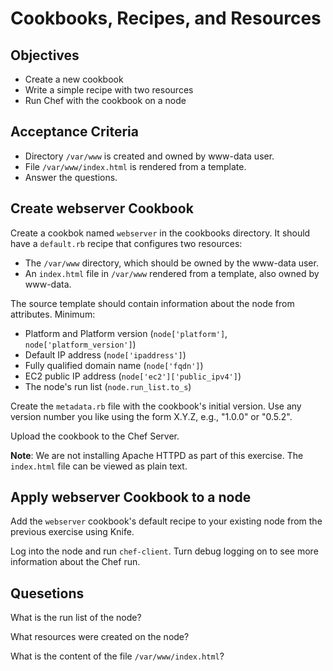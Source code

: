 Cookbooks, Recipes, and Resources
======================

## Objectives

* Create a new cookbook
* Write a simple recipe with two resources
* Run Chef with the cookbook on a node

## Acceptance Criteria

* Directory `/var/www` is created and owned by www-data user.
* File `/var/www/index.html` is rendered from a template.
* Answer the questions.

## Create webserver Cookbook

Create a cookbok named `webserver` in the cookbooks directory. It
should have a `default.rb` recipe that configures two resources:

* The `/var/www` directory, which should be owned by the www-data
  user.
* An `index.html` file in `/var/www` rendered from a template, also
  owned by www-data.

The source template should contain information about the
node from attributes. Minimum:

* Platform and Platform version (`node['platform']`,
  `node['platform_version']`)
* Default IP address (`node['ipaddress']`)
* Fully qualified domain name (`node['fqdn']`)
* EC2 public IP address (`node['ec2']['public_ipv4']`)
* The node's run list (`node.run_list.to_s`)

Create the `metadata.rb` file with the cookbook's initial version. Use
any version number you like using the form X.Y.Z, e.g., "1.0.0" or
"0.5.2".

Upload the cookbook to the Chef Server.

__Note__: We are not installing Apache HTTPD as part of this
  exercise. The `index.html` file can be viewed as plain text.

## Apply webserver Cookbook to a node

Add the `webserver` cookbook's default recipe to your existing node
from the previous exercise using Knife.

Log into the node and run `chef-client`. Turn debug logging on to see
more information about the Chef run.

## Quesetions

What is the run list of the node?

What resources were created on the node?

What is the content of the file `/var/www/index.html`?
